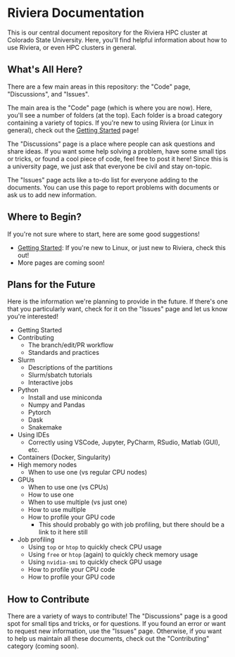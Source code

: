 # Riviera Documentation
This is our central document repository for the Riviera HPC cluster at Colorado State University.
Here, you'll find helpful information about how to use Riviera, or even HPC clusters in general.

## What's All Here?
There are a few main areas in this repository: the "Code" page, "Discussions", and "Issues".

The main area is the "Code" page (which is where you are now).
Here, you'll see a number of folders (at the top).
Each folder is a broad category containing a variety of topics.
If you're new to using Riviera (or Linux in general), check out the [Getting Started](./Getting%20Started/README.md) page!

The "Discussions" page is a place where people can ask questions and share ideas.
If you want some help solving a problem, have some small tips or tricks, or found a cool piece of code, feel free to post it here!
Since this is a university page, we just ask that everyone be civil and stay on-topic.

The "Issues" page acts like a to-do list for everyone adding to the documents.
You can use this page to report problems with documents or ask us to add new information.

## Where to Begin?
If you're not sure where to start, here are some good suggestions!

- [Getting Started](./Getting%20Started/README.md): If you're new to Linux, or just new to Riviera, check this out!
- More pages are coming soon!

## Plans for the Future
Here is the information we're planning to provide in the future.
If there's one that you particularly want, check for it on the "Issues" page and let us know you're interested!

- Getting Started
- Contributing
  - The branch/edit/PR workflow
  - Standards and practices
- Slurm
  - Descriptions of the partitions
  - Slurm/sbatch tutorials
  - Interactive jobs
- Python
  - Install and use miniconda
  - Numpy and Pandas
  - Pytorch
  - Dask
  - Snakemake
- Using IDEs
  - Correctly using VSCode, Jupyter, PyCharm, RSudio, Matlab (GUI), etc.
- Containers (Docker, Singularity)
- High memory nodes
  - When to use one (vs regular CPU nodes)
- GPUs
  - When to use one (vs CPUs)
  - How to use one
  - When to use multiple (vs just one)
  - How to use multiple
  - How to profile your GPU code
    - This should probably go with job profiling, but there should be a link to it here still
- Job profiling
  - Using `top` or `htop` to quickly check CPU usage
  - Using `free` or `htop` (again) to quickly check memory usage
  - Using `nvidia-smi` to quickly check GPU usage
  - How to profile your CPU code
  - How to profile your GPU code

## How to Contribute
There are a variety of ways to contribute!
The "Discussions" page is a good spot for small tips and tricks, or for questions.
If you found an error or want to request new information, use the "Issues" page.
Otherwise, if you want to help us maintain all these documents, check out the "Contributing" category (coming soon).
